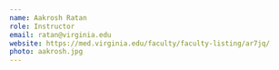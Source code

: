 ```yaml
---
name: Aakrosh Ratan
role: Instructor
email: ratan@virginia.edu
website: https://med.virginia.edu/faculty/faculty-listing/ar7jq/
photo: aakrosh.jpg
---
```

